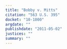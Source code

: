 ```yaml
---
title: "Bobby v. Mitts"
citation: "563 U.S. 395"
docket: "10-1000"
argdate: ""
publishdate: "2011-05-02"
justices: ""
summary: ""
---
```



